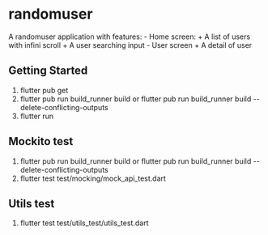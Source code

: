 # randomuser

A randomuser application with features:
    - Home screen: 
      + A list of users with infini scroll
      + A user searching input
    - User screen
      + A detail of user

## Getting Started

  1. flutter pub get
  2. flutter pub run build_runner build or flutter pub run build_runner build --delete-conflicting-outputs
  3. flutter run

## Mockito test

  1. flutter pub run build_runner build or flutter pub run build_runner build --delete-conflicting-outputs
  2. flutter test test/mocking/mock_api_test.dart


## Utils test

  1. flutter test test/utils_test/utils_test.dart
